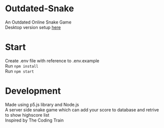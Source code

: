 # Outdated-Snake

An Outdated Online Snake Game  
Desktop version setup [here](https://drive.google.com/drive/folders/1xxS7V_L8lY25YfEhznawBX0LxLYk7OFj?usp=sharing)  

# Start

Create .env file with reference to .env.example  
Run `npm install`  
Run `npm start`

# Development

Made using p5.js library and Node.js  
A server side snake game which can add your score to database and retrive to show highscore list  
Inspired by The Coding Train
